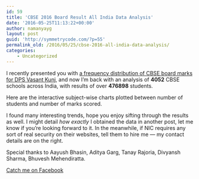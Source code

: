 ```yaml
---
id: 59
title: 'CBSE 2016 Board Result All India Data Analysis'
date: '2016-05-25T11:13:22+00:00'
author: namanyayg
layout: post
guid: 'http://symmetrycode.com/?p=55'
permalink_old: /2016/05/25/cbse-2016-all-india-data-analysis/
categories:
    - Uncategorized
---
```


I recently presented you with [a frequency distribution of CBSE board marks for DPS Vasant Kunj](https://nmn.gl/blog/cbse-2016-analysis-of-dps-vasant-kunj/), and now I’m back with an analysis of **4052** CBSE schools across India, with results of over **476898** students.

Here are the interactive subject-wise charts plotted between number of students and number of marks scored.

I found many interesting trends, hope you enjoy sifting through the results as well. I might detail *how exactly* I obtained the data in another post, let me know if you’re looking forward to it. In the meanwhile, if NIC requires any sort of real security on their websites, tell them to hire me — my contact details are on the right.

Special thanks to Aayush Bhasin, Aditya Garg, Tanay Rajoria, Divyansh Sharma, Bhuvesh Mehendiratta.

<script src="http://cdnjs.cloudflare.com/ajax/libs/Chart.js/2.1.3/Chart.min.js" markdown="1"></script>  
<script src="{{ "static/cbse-2016/all.js" | relative_url }}" markdown="1"></script>  
<script markdown="1">  
  var toHundred = [];
  for ( var i = 0; i <= 100; i++ ) {
    toHundred.push(i);
  }

  function getColor (i) {
    i = i || 0
    var colors = [
      '26, 188, 156,',
      '46, 204, 113,',
      '52, 152, 219,',
      '155, 89, 182,',
      '52, 73, 94,',
      '241, 196, 15,',
      '230, 126, 34,',
      '231, 76, 60,'
    ]

    return colors[i % colors.length]
  }

  function slugify (word) {
    return word.toLowerCase().replace(/ /g, '-')
  }

  function capitalCase (word) {
    var words = word.split(' ');
    words.forEach(function(word, idx) {
      words[idx] = word[0].toUpperCase() + word.substr(1).toLowerCase();
    });
    return words.join(' ')
  }

  function getTotal (distri) {
    var sum = 0;
    distri.forEach(function(item) {
      sum += item;
    })
    return sum;
  }

  var j = 0;
  for ( var subject in all ) {
    if (  !all.hasOwnProperty(subject) ) continue;
    var distribution = all[subject];
    var total = getTotal(distribution)
    if ( total < 10 ) continue;

    var ctx = document.createElement('canvas')
    ctx.setAttribute('id', slugify(subject))

    var title = document.createElement('h3')
    title.innerHTML = capitalCase(subject) + ' &mdash; Total: ' + total

    document.querySelector('.post').appendChild(title)
    document.querySelector('.post').appendChild(ctx)

    new Chart(ctx, {
      type: 'bar',
      data: {
        labels: toHundred,
        datasets: [
          {
            label: capitalCase(subject) + ' | Number of students' ,
            backgroundColor: 'rgba('+ getColor(j) +'.6)',
            hoverBackgroundColor: 'rgba('+ getColor(j) +'.8)',
            data: distribution
          }
        ]
      },
      options: {
        scales: {
          xAxes: [{
            barPercentage: 1,
            categoryPercentage: 1,
            ticks: {
              fontSize: 12,
              maxTicksLimit: 25,
              maxRotation: 0,
              stepSize: 5
            }
          }],
          yAxes: [{
            // display: false
            stepSize: 1,
            ticks: {
              userCallback: function(value, index, values) {
                return (value/total * 100).toFixed(0) + '%'
              }
            }
          }]
        }
      }
    })
    j++;
  }
</script>

[Catch me on Facebook](https://www.facebook.com/namanyayg)